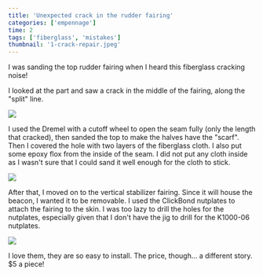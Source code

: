 ```yaml
---
title: 'Unexpected crack in the rudder fairing'
categories: ['empennage']
time: 2
tags: ['fiberglass', 'mistakes']
thumbnail: '1-crack-repair.jpeg'
---
```


I was sanding the top rudder fairing when I heard this fiberglass cracking noise!

<!-- more -->

I looked at the part and saw a crack in the middle of the fairing, along the "split" line.

![](0-crack-in-the-part.jpeg)

I used the Dremel with a cutoff wheel to open the seam fully (only the length that cracked), then sanded the top to make the halves have the "scarf". Then I covered the hole with two layers of the fiberglass cloth. I also put some epoxy flox from the inside of the seam. I did not put any cloth inside as I wasn't sure that I could sand it well enough for the cloth to stick.

![](1-crack-repair.jpeg)

After that, I moved on to the vertical stabilizer fairing. Since it will house the beacon, I wanted it to be removable. I used the ClickBond nutplates to attach the fairing to the skin. I was too lazy to drill the holes for the nutplates, especially given that I don't have the jig to drill for the K1000-06 nutplates. 

![](2-clickbond-nutplates.jpeg)

I love them, they are so easy to install. The price, though... a different story. $5 a piece!

